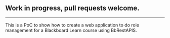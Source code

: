 ## Work in progress, pull requests welcome.
---
This is a PoC to show how to create a web application to do role management for a Blackboard Learn course using BbRestAPIS.
